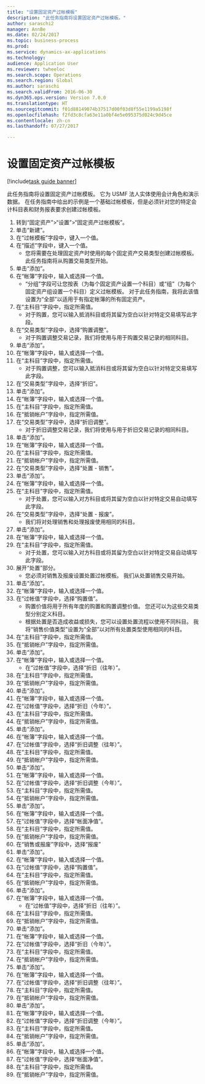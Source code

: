 ```yaml
--- 
title: "设置固定资产过帐模板"
description: "此任务指南将设置固定资产过帐模板。"
author: saraschi2
manager: AnnBe
ms.date: 02/24/2017
ms.topic: business-process
ms.prod: 
ms.service: dynamics-ax-applications
ms.technology: 
audience: Application User
ms.reviewer: twheeloc
ms.search.scope: Operations
ms.search.region: Global
ms.author: saraschi
ms.search.validFrom: 2016-06-30
ms.dyn365.ops.version: Version 7.0.0
ms.translationtype: HT
ms.sourcegitcommit: f01d88149074b37517d00f03d8f55e1199a5198f
ms.openlocfilehash: f2fd3c8cfa63e11a0bf4e5e095375d024c9d45ce
ms.contentlocale: zh-cn
ms.lasthandoff: 07/27/2017

---
```

# <a name="set-up-fixed-asset-posting-profiles"></a>设置固定资产过帐模板

[!include[task guide banner](../../includes/task-guide-banner.md)]

此任务指南将设置固定资产过帐模板。  它为 USMF 法人实体使用会计角色和演示数据。  在任务指南中给出的示例是一个基础过帐模板，但是必须针对您的特定会计科目表和财务报表要求创建过帐模板。

1. 转到“固定资产”>“设置”>“固定资产过帐模板”。
2. 单击“新建”。
3. 在“过帐模板”字段中，键入一个值。
4. 在“描述”字段中，键入一个值。
    * 您将需要在处理固定资产时使用的每个固定资产交易类型创建过帐模板。  此任务指南将从购置交易类型开始。  
5. 单击“添加”。
6. 在“帐簿”字段中，输入或选择一个值。
    * “分组”字段可让您按表（为每个固定资产设置一个科目）或“组”（为每个固定资产组设置一个科目）定义过帐模板。  对于此任务指南，我将此该值设置为“全部”以适用于有指定帐簿的所有固定资产。  
7. 在“主科目”字段中，指定所需值。
    * 对于购置，您可以输入抵消科目或将其留为空白以针对特定交易填写此字段。    
8. 在“交易类型”字段中，选择“购置调整”。
    * 对于购置调整交易记录，我们将使用与用于购置交易记录的相同科目。  
9. 单击“添加”。
10. 在“帐簿”字段中，输入或选择一个值。
11. 在“主科目”字段中，指定所需值。
    * 对于购置调整，您可以输入抵消科目或将其留为空白以针对特定交易填写此字段。    
12. 在“交易类型”字段中，选择“折旧”。
13. 单击“添加”。
14. 在“帐簿”字段中，输入或选择一个值。
15. 在“主科目”字段中，指定所需值。
16. 在“抵销帐户”字段中，指定所需值。
17. 在“交易类型”字段中，选择“折旧调整”。
    * 对于折旧调整交易记录，我们将使用与用于折旧交易记录的相同科目。  
18. 单击“添加”。
19. 在“帐簿”字段中，输入或选择一个值。
20. 在“主科目”字段中，指定所需值。
21. 在“抵销帐户”字段中，指定所需值。
22. 在“交易类型”字段中，选择“处置 - 销售”。
23. 单击“添加”。
24. 在“帐簿”字段中，输入或选择一个值。
25. 在“主科目”字段中，指定所需值。
    * 对于处置，您可以输入对方科目或将其留为空白以针对特定交易自动填写此字段。  
26. 在“交易类型”字段中，选择“处置 - 报废”。
    * 我们将对处理销售和处理报废使用相同的科目。  
27. 单击“添加”。
28. 在“帐簿”字段中，输入或选择一个值。
29. 在“主科目”字段中，指定所需值。
    * 对于处置，您可以输入对方科目或将其留为空白以针对特定交易自动填写此字段。  
30. 展开“处置”部分。
    * 您必须对销售及报废设置处置过帐模板。  我们从处置销售交易开始。  
31. 单击“添加”。
32. 在“帐簿”字段中，输入或选择一个值。
33. 在“过帐值”字段中，选择“购置值”。
    * 购置价值将用于所有年度的购置和购置调整价值。  您还可以为这些交易类型分别定义科目。  
    * 根据处置是否造成收益或损失，您可以设置处置流程以使用不同科目。  我将“销售价值类型”设置为“全部”以对所有处置类型使用相同的科目。  
34. 在“主科目”字段中，指定所需值。
35. 在“抵销帐户”字段中，指定所需值。
36. 单击“添加”。
37. 在“帐簿”字段中，输入或选择一个值。
    * 在“过帐值”字段中，选择“折旧（往年）”。  
38. 在“主科目”字段中，指定所需值。
39. 在“抵销帐户”字段中，指定所需值。
40. 单击“添加”。
41. 在“帐簿”字段中，输入或选择一个值。
42. 在“过帐值”字段中，选择“折旧（今年）”。
43. 在“主科目”字段中，指定所需值。
44. 在“抵销帐户”字段中，指定所需值。
45. 单击“添加”。
46. 在“帐簿”字段中，输入或选择一个值。
47. 在“过帐值”字段中，选择“折旧调整（往年）”。
48. 在“主科目”字段中，指定所需值。
49. 在“抵销帐户”字段中，指定所需值。
50. 单击“添加”。
51. 在“帐簿”字段中，输入或选择一个值。
52. 在“过帐值”字段中，选择“折旧调整（今年）”。
53. 在“主科目”字段中，指定所需值。
54. 在“抵销帐户”字段中，指定所需值。
55. 单击“添加”。
56. 在“帐簿”字段中，输入或选择一个值。
57. 在“过帐值”字段中，选择“帐面净值”。
58. 在“主科目”字段中，指定所需值。
59. 在“抵销帐户”字段中，指定所需值。
60. 在“销售或报废”字段中，选择“报废”
61. 单击“添加”。
62. 在“帐簿”字段中，输入或选择一个值。
63. 在“过帐值”字段中，选择“购置值”。
64. 在“主科目”字段中，指定所需值。
65. 在“抵销帐户”字段中，指定所需值。
66. 单击“添加”。
67. 在“帐簿”字段中，输入或选择一个值。
    * 在“过帐值”字段中，选择“折旧（往年）”。  
68. 在“主科目”字段中，指定所需值。
69. 在“抵销帐户”字段中，指定所需值。
70. 单击“添加”。
71. 在“帐簿”字段中，输入或选择一个值。
72. 在“过帐值”字段中，选择“折旧（今年）”。
73. 在“主科目”字段中，指定所需值。
74. 在“抵销帐户”字段中，指定所需值。
75. 单击“添加”。
76. 在“帐簿”字段中，输入或选择一个值。
77. 在“过帐值”字段中，选择“折旧调整（往年）”。
78. 在“主科目”字段中，指定所需值。
79. 在“抵销帐户”字段中，指定所需值。
80. 单击“添加”。
81. 在“帐簿”字段中，输入或选择一个值。
82. 在“过帐值”字段中，选择“折旧调整（今年）”。
83. 在“主科目”字段中，指定所需值。
84. 在“抵销帐户”字段中，指定所需值。
85. 单击“添加”。
86. 在“帐簿”字段中，输入或选择一个值。
87. 在“过帐值”字段中，选择“帐面净值”。
88. 在“主科目”字段中，指定所需值。
89. 在“抵销帐户”字段中，指定所需值。


